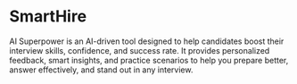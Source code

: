 # SmartHire
AI Superpower is an AI-driven tool designed to help candidates boost their interview skills, confidence, and success rate. It provides personalized feedback, smart insights, and practice scenarios to help you prepare better, answer effectively, and stand out in any interview.
